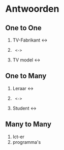 # Antwoorden

## One to One
1.    TV-Fabrikant  <->
2.      <->
3.   TV  model   <->

## One to Many
1.  Leraar    <->
2.      <->
3.    Student  <->
   
## Many to Many
1.   Ict-er
2.   programma's